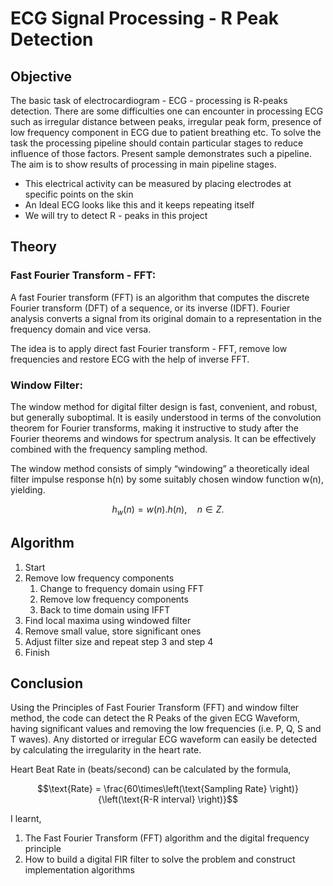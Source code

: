 #   ECG Signal Processing - R Peak Detection


##  Objective
The basic task of electrocardiogram - ECG - processing is R-peaks detection. There are some difficulties one can encounter in processing ECG such as irregular distance between peaks, irregular peak form, presence of low frequency component in ECG due to patient breathing etc. To solve the task the processing pipeline should contain particular stages to reduce influence of those factors. Present sample demonstrates such a pipeline. The aim is to show results of processing in main pipeline stages.
-   This electrical activity can be measured by placing electrodes at specific points on the skin
-   An Ideal ECG looks like this and it keeps repeating itself
-   We will try to detect R - peaks in this project


##  Theory

### Fast Fourier Transform - FFT:
A fast Fourier transform (FFT) is an algorithm that computes the discrete Fourier transform (DFT) of a sequence, or its inverse (IDFT). Fourier analysis converts a signal from its original domain to a representation in the frequency domain and vice versa.

The idea is to apply direct fast Fourier transform - FFT, remove low frequencies and restore ECG with the help of inverse FFT.

### Window Filter:
The window method for digital filter design is fast, convenient, and robust, but generally suboptimal. It is easily understood in terms of the convolution theorem for Fourier transforms, making it instructive to study after the Fourier theorems and windows for spectrum analysis. It can be effectively combined with the frequency sampling method.

The window method consists of simply “windowing” a theoretically ideal filter impulse response h(n) by some suitably chosen window function w(n), yielding.

$$h_w\left (n \right) = w\left(n \right). h\left(n \right), \quad n \in Z.$$


##  Algorithm
1.  Start
1.  Remove low frequency components
    1.  Change to frequency domain using FFT
    1.  Remove low frequency components
    1.  Back to time domain using IFFT
1.  Find local maxima using windowed filter
1.  Remove small value, store significant ones
1.  Adjust filter size and repeat step 3 and step 4
1.  Finish


##  Conclusion
Using the Principles of Fast Fourier Transform (FFT) and window filter method, the code can detect the R Peaks of the given ECG Waveform, having significant values and removing the low frequencies (i.e. P, Q, S and T waves). Any distorted or irregular ECG waveform can easily be detected by calculating the irregularity in the heart rate.

Heart Beat Rate in (beats/second) can be calculated by the formula,

$$\text{Rate} = \frac{60\times\left(\text{Sampling Rate} \right)}{\left(\text{R-R interval} \right)}$$

I learnt,
1.  The Fast Fourier Transform (FFT) algorithm and the digital frequency principle
1.  How to build a digital FIR filter to solve the problem and construct implementation algorithms
